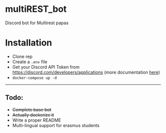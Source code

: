 # multiREST_bot
Discord bot for Multirest papas

# Installation
 -  Clone rep
 -  Create a `.env` file
 -  Get your Discord API Token from https://discord.com/developers/applications (more documentation [here](https://discord.com/developers/docs/topics/oauth2))
 -  `docker-compose up -d`

___

## Todo:
 - ~~Complete base bot~~
 - ~~Actually dockerize it~~
 - Write a proper README
 - Multi-lingual support for erasmus students
